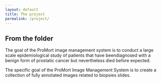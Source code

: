 ```yaml
---
layout: default
title: The project
permalink: /project/
---
```


## From the folder 

The goal of the ProMort image management system is to conduct a large scale epidemiological study of patients that have beendiagnosed with a benign form of prostatic cancer but nevertheless died before expected.

The specific goal of the ProMort Image Management System is to create a collection of fully annotated images related to biopsies slides.
